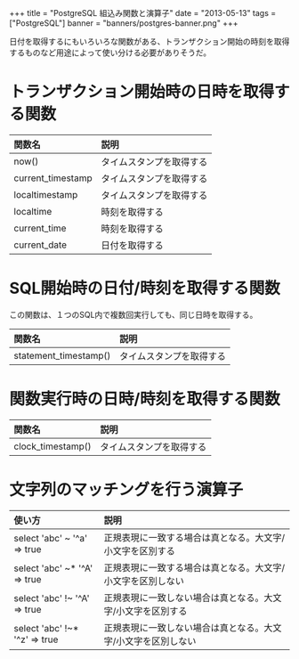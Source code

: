 +++
title = "PostgreSQL 組込み関数と演算子"
date = "2013-05-13"
tags = ["PostgreSQL"]
banner = "banners/postgres-banner.png"
+++

日付を取得するにもいろいろな関数がある、トランザクション開始の時刻を取得するものなど用途によって使い分ける必要がありそうだ。

# トランザクション開始時の日時を取得する関数

関数名               | 説明
:---------------- | :-----------
now()             | タイムスタンプを取得する
current_timestamp | タイムスタンプを取得する
localtimestamp    | タイムスタンプを取得する
localtime         | 時刻を取得する
current_time      | 時刻を取得する
current_date      | 日付を取得する

# SQL開始時の日付/時刻を取得する関数
この関数は、１つのSQL内で複数回実行しても、同じ日時を取得する。

関数名                   | 説明
:-------------------- | :-----------
statement_timestamp() | タイムスタンプを取得する

# 関数実行時の日時/時刻を取得する関数

関数名               | 説明
:---------------- | :-----------
clock_timestamp() | タイムスタンプを取得する


# 文字列のマッチングを行う演算子

使い方                           | 説明
:---------------------------- | :------------------------------
select 'abc' ~ '^a' => true   | 正規表現に一致する場合は真となる。大文字/小文字を区別する
select 'abc' ~* '^A' => true  | 正規表現に一致する場合は真となる。大文字/小文字を区別しない
select 'abc' !~ '^A' => true  | 正規表現に一致しない場合は真となる。大文字/小文字を区別する
select 'abc' !~* '^z' => true | 正規表現に一致しない場合は真となる。大文字/小文字を区別しない
